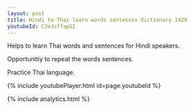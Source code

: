 ```yaml
---
layout: post
title: Hindi to Thai learn words sentences dictionary 1429 
youtubeId: C2mJcffapGI
---
```

 
 
Helps to learn Thai words and sentences for Hindi speakers.

Opportunitiy to repeat the words sentences. 

Practice Thai language. 
 
{% include youtubePlayer.html id=page.youtubeId %}
 
 
{% include analytics.html %}